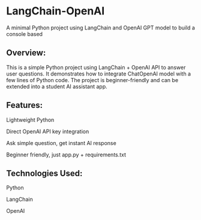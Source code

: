 # LangChain-OpenAI
A minimal Python project using LangChain and OpenAI GPT model to build a console based 

## Overview:

This is a simple Python project using LangChain + OpenAI API to answer user questions.
It demonstrates how to integrate ChatOpenAI model with a few lines of Python code.
The project is beginner-friendly and can be extended into a student AI assistant app.


## Features:

Lightweight Python 

Direct OpenAI API key integration

Ask simple question, get instant AI response

Beginner friendly, just app.py + requirements.txt

## Technologies Used:

Python 

LangChain

OpenAI

